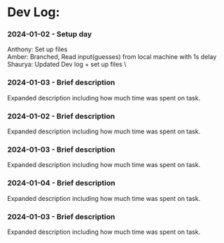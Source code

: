 # Dev Log:

### 2024-01-02 - Setup day
Anthony: Set up files \
Amber: Branched, Read input(guesses) from local machine with 1s delay \
Shaurya: Updated Dev log + set up files \

### 2024-01-03 - Brief description
Expanded description including how much time was spent on task.

### 2024-01-02 - Brief description
Expanded description including how much time was spent on task.

### 2024-01-03 - Brief description
Expanded description including how much time was spent on task.

### 2024-01-04 - Brief description
Expanded description including how much time was spent on task.

### 2024-01-03 - Brief description
Expanded description including how much time was spent on task.
